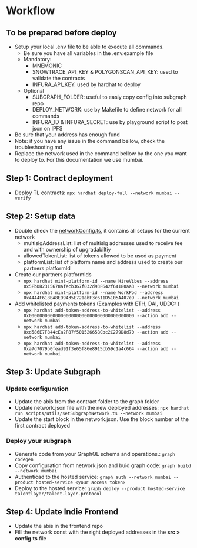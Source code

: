 # Workflow

## To be prepared before deploy

- Setup your local .env file to be able to execute all commands.
  - Be sure you have all variables in the .env.example file
  - Mandatory:
    - MNEMONIC
    - SNOWTRACE_API_KEY & POLYGONSCAN_API_KEY: used to validate the contracts
    - INFURA_API_KEY: used by hardhat to deploy
  - Optional
    - SUBGRAPH_FOLDER: useful to easly copy config into subgraph repo
    - DEPLOY_NETWORK: use by Makefile to define network for all commands
    - INFURA_ID & INFURA_SECRET: use by playground script to post json on IPFS
- Be sure that your address has enough fund
- Note: if you have any issue in the command bellow, check the troubleshooting.md
- Replace the network used in the command bellow by the one you want to deploy to. For this documentation we use mumbai.

## Step 1: Contract deployment

- Deploy TL contracts: `npx hardhat deploy-full --network mumbai --verify`

## Step 2: Setup data

- Double check the [networkConfig.ts](./networkConfig.ts), it contains all setups for the current network
  - multisigAddressList: list of multisig addresses used to receive fee and with ownership of upgradabiltiy
  - allowedTokenList: list of tokens allowed to be used as payment
  - platformList: list of platform name and address used to create our partners platformId
- Create our partners platformIds
  - `npx hardhat mint-platform-id --name HireVibes --address 0x5FbDB2315678afecb367f032d93F642f64180aa3 --network mumbai`
  - `npx hardhat mint-platform-id --name WorkPod --address 0x4444F618BA8E99435E721abF3c611D5105A407e9 --network mumbai`
- Add whitelisted payments tokens
  (Examples with ETH, DAI, UDDC: )
  - `npx hardhat add-token-address-to-whitelist --address 0x0000000000000000000000000000000000000000 --action add --network mumbai`
  - `npx hardhat add-token-address-to-whitelist --address 0xd586E7F844cEa2F87f50152665BCbc2C279D8d70 --action add --network mumbai`
  - `npx hardhat add-token-address-to-whitelist --address 0xa7d7079b0fead91f3e65f86e8915cb59c1a4c664 --action add --network mumbai`

## Step 3: Update Subgraph

### Update configuration

- Update the abis from the contract folder to the graph folder
- Update network.json file with the new deployed addresses: `npx hardhat run scripts/utils/setSubgraphNetwork.ts --network mumbai`
- Update the start block in the network.json. Use the block number of the first contract deployed

### Deploy your subgraph

- Generate code from your GraphQL schema and operations.: `graph codegen`
- Copy configuration from network.json and buid graph code: `graph build --network mumbai`
- Authenticad to the hosted service: `graph auth --network mumbai --product hosted-service <your access token>`
- Deploy to the hosted service: `graph deploy --product hosted-service talentlayer/talent-layer-protocol`

## Step 4: Update Indie Frontend

- Update the abis in the frontend repo
- Fill the network const with the right deployed addresses in the **src > config.ts** file
